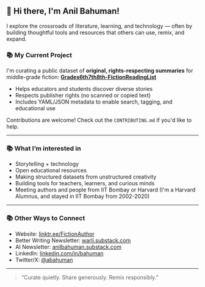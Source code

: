 ## 👋 Hi there, I'm Anil Bahuman!

I explore the crossroads of literature, learning, and technology — often by building thoughtful tools and resources that others can use, remix, and expand.

### 📚 My Current Project
I'm curating a public dataset of **original, rights-respecting summaries** for middle-grade fiction:
[**Grades6th7th8th-FictionReadingList**](https://github.com/tustnexus/Grades6th7th8th-FictionReadingList)

- Helps educators and students discover diverse stories
- Respects publisher rights (no scanned or copied text)
- Includes YAML/JSON metadata to enable search, tagging, and educational use

Contributions are welcome! Check out the `CONTRIBUTING.md` if you'd like to help.

---

### 📚 What I’m interested in
- Storytelling + technology
- Open educational resources
- Making structured datasets from unstructured creativity
- Building tools for teachers, learners, and curious minds
- Meeting authors and people from IIT Bombay or Harvard (I'm a Harvard Alumnus, and stayed in IIT Bombay from 2002-2020) 

---

### 📚 Other Ways to Connect
- Website: [linktr.ee/FictionAuthor](https://linktr.ee/FictionAuthor)
- Better Writing Newsletter: [warli.substack.com](https://warli.substack.com)
- AI Newsletter: [anilbahuman.substack.com](https://anilbahuman.substack.com)
- LinkedIn: [linkedin.com/in/bahuman](https://linkedin.com/in/bahuman)
- Twitter/X: [@abahuman](https://twitter.com/abahuman)

---

> “Curate quietly. Share generously. Remix responsibly.”
